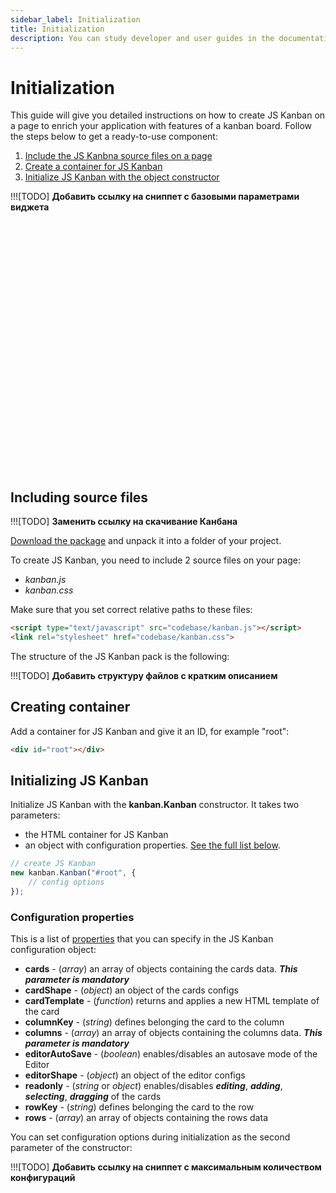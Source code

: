 ```yaml
---
sidebar_label: Initialization
title: Initialization
description: You can study developer and user guides in the documentation of the JavaScript Kanban library. Browse API reference, try out code examples and live demos.
---
```


# Initialization

This guide will give you detailed instructions on how to create JS Kanban on a page to enrich your application with features of a kanban board. Follow the steps below to get a ready-to-use component:

1. [Include the JS Kanbna source files on a page](#including-source-files)
2. [Create a container for JS Kanban](#creating-container)
3. [Initialize JS Kanban with the object constructor](#initializing-js-kanban)

!!![TODO] **Добавить ссылку на сниппет с базовыми параметрами виджета**

<iframe src="" frameborder="0" class="snippet_iframe" width="100%" height="400"></iframe>

## Including source files

!!![TODO] **Заменить ссылку на скачивание Канбана**

[Download the package](https://dhtmlx.com/docs) and unpack it into a folder of your project.

To create JS Kanban, you need to include 2 source files on your page:

- *kanban.js*
- *kanban.css*

Make sure that you set correct relative paths to these files:

```html title="index.html"
<script type="text/javascript" src="codebase/kanban.js"></script>  
<link rel="stylesheet" href="codebase/kanban.css">
```

The structure of the JS Kanban pack is the following:

!!![TODO] **Добавить структуру файлов с кратким описанием**

## Creating container

Add a container for JS Kanban and give it an ID, for example "root":

```html title="index.html"
<div id="root"></div>
```

## Initializing JS Kanban

Initialize JS Kanban with the **kanban.Kanban** constructor. It takes two parameters:

- the HTML container for JS Kanban
- an object with configuration properties. [See the full list below](#configuration-properties).

```js title="index.html"
// create JS Kanban
new kanban.Kanban("#root", {
    // config options
});
```

### Configuration properties

This is a list of [properties](api/api_overview.md/#js-kanban-properties) that you can specify in the JS Kanban configuration object:

- **cards** - (*array*) an array of objects containing the cards data. ***This parameter is mandatory***
- **cardShape** - (*object*) an object of the cards configs
- **cardTemplate** - (*function*) returns and applies a new HTML template of the card
- **columnKey** - (*string*) defines belonging the card to the column
- **columns** - (*array*) an array of objects containing the columns data. ***This parameter is mandatory***
- **editorAutoSave** - (*boolean*) enables/disables an autosave mode of the Editor
- **editorShape** - (*object*) an object of the editor configs
- **readonly** - (*string* or *object*) enables/disables ***editing***, ***adding***, ***selecting***, ***dragging*** of the cards
- **rowKey** - (*string*) defines belonging the card to the row
- **rows** - (*array*) an array of objects containing the rows data

You can set configuration options during initialization as the second parameter of the constructor:

!!![TODO] **Добавить ссылку на сниппет с максимальным количеством конфигураций**

<iframe src="" frameborder="0" class="snippet_iframe" width="100%" height="400"></iframe>
